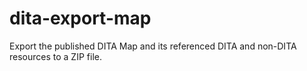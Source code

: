 # dita-export-map
Export the published DITA Map and its referenced DITA and non-DITA resources to a ZIP file.
